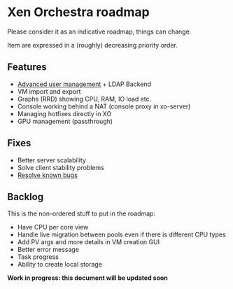 # Xen Orchestra roadmap

Please consider it as an indicative roadmap, things can change.

Item are expressed in a (roughly) decreasing priority order.

## Features

- [Advanced user management](https://xen-orchestra.com/users-roles-in-xen-orchestra/) + LDAP Backend
- VM import and export
- Graphs (RRD) showing CPU, RAM, IO load etc.
- Console working behind a NAT (console proxy in xo-server)
- Managing hotfixes directly in XO
- GPU management (passthrough)

## Fixes

- Better server scalability
- Solve client stability problems
- [Resolve known bugs](./known-bugs.md)

## Backlog

This is the non-ordered stuff to put in the roadmap:

- Have CPU per core view
- Handle live migration between pools even if there is different CPU types
- Add PV args and more details in VM creation GUI
- Better error message
- Task progress
- Ability to create local storage

**Work in progress: this document will be updated soon**
